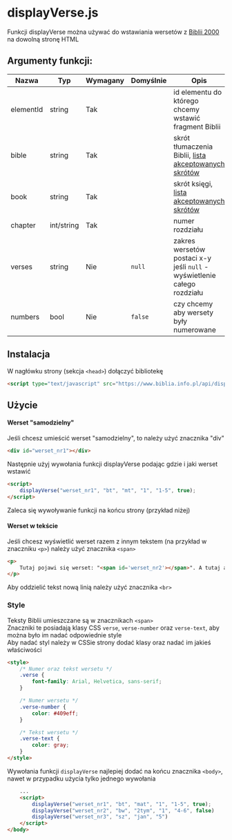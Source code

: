 # displayVerse.js
Funkcji displayVerse można używać do wstawiania wersetów z [Biblii 2000](https://biblia.info.pl/biblia.html) na dowolną stronę HTML

## Argumenty funkcji:

| Nazwa     | Typ        | Wymagany | Domyślnie | Opis |
| -----     | ---        | -------- | ---       | ---  |
| elementId | string     | Tak      |           | id elementu do którego chcemy wstawić fragment Biblii |
| bible     | string     | Tak      |           | skrót tłumaczenia Biblii, [lista akceptowanych skrótów](https://www.biblia.info.pl/blog/odnosniki-do-tekstu-bibli/#skroty) |
| book      | string     | Tak      |           | skrót księgi, [lista akceptowanych skrótów](https://www.biblia.info.pl/blog/odnosniki-do-tekstu-bibli/#skroty) |
| chapter   | int/string | Tak      |           | numer rozdziału |
| verses    | string     | Nie      | `null`    | zakres wersetów postaci x-y <br/> jeśli `null` - wyświetlenie całego rozdziału |
| numbers   | bool       | Nie      | `false`   | czy chcemy aby wersety były numerowane |

## Instalacja

W nagłówku strony (sekcja `<head>`) dołączyć bibliotekę
```html
<script type="text/javascript" src="https://www.biblia.info.pl/api/displayVerse.js"></script>
```

## Użycie

#### Werset "samodzielny"
Jeśli chcesz umieścić werset "samodzielny", to należy użyć znacznika "div"
```html
<div id="werset_nr1"></div>
```

Następnie użyj wywołania funkcji displayVerse podając gdzie i jaki werset wstawić
```html
<script>
    displayVerse("werset_nr1", "bt", "mt", "1", "1-5", true);
</script>
```
Zaleca się wywoływanie funkcji na końcu strony (przykład niżej)

#### Werset w tekście
Jeśli chcesz wyświetlić werset razem z innym tekstem (na przykład w znaczniku `<p>`) należy użyć znacznika `<span>`
```html
<p>
    Tutaj pojawi się werset: "<span id='werset_nr2'></span>". A tutaj analiza tekstu...
</p>
```

Aby oddzielić tekst nową linią należy użyć znacznika `<br>`

### Style
Teksty Biblii umieszczane są w znacznikach `<span>` \
Znaczniki te posiadają klasy CSS `verse`, `verse-number` oraz `verse-text`, aby można było im nadać odpowiednie style \
Aby nadać styl należy w CSSie strony dodać klasy oraz nadać im jakieś właściwości

```html
<style>
    /* Numer oraz tekst wersetu */
    .verse {
        font-family: Arial, Helvetica, sans-serif;
    }

    /* Numer wersetu */
    .verse-number {
        color: #409eff;
    }

    /* Tekst wersetu */
    .verse-text {
        color: gray;
    }
</style>
```

Wywołania funkcji `displayVerse` najlepiej dodać na końcu znacznika `<body>`, nawet w przypadku użycia tylko jednego wywołania

```html
    ...
    <script>
        displayVerse("werset_nr1", "bt", "mat", "1", "1-5", true);
        displayVerse("werset_nr2", "bw", "2tym", "1", "4-6", false)
        displayVerse("werset_nr3", "sz", "jan", "5")
    </script>
</body>
```
